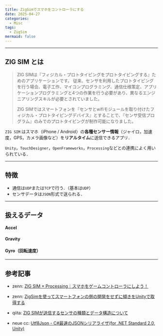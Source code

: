 ```yaml
---
title: ZigSimでスマホをコントローラにする
date: 2025-04-27
categories:
  - Misc
tags:
  - ZigSim
mermaid: false
---
```



---
## ZIG SIM とは

> ZIG SIMは『フィジカル・プロトタイピングをプロトタイピングする』ためのアプリケーションです。
従来、センサを利用したプロトタイピングを行う場合、電子工作、マイコンプログラミング、通信仕様策定、アプリケーションプログラミングと4つの作業を行う必要があり、異なるエンジニアリングスキルが必要とされていました。
>
> ZIG SIMではスマートフォンを『センサとwifiモジュールを取り付けたフィジカル・プロトタイピングデバイス』とすることで、『センサ受信プログラム』のみでのプロトタイピングが制作可能になりました。

`ZIG SIM` はスマホ（iPhone / Android）の**各種センサー情報**（ジャイロ，加速度，GPS，カメラ画像など）を**リアルタイム**に送信できるアプリ．

`Unity`，`TouchDesigner`，`OpenFrameworks`，`Processing`などとの連携によく用いられている．


---
## 特徴

- 通信は`UDP`または`TCP`で行う．（基本は`UDP`） 
- センサデータは`JSON`形式で送られる．



--- 
## 扱えるデータ


#### Accel



#### Gravity



#### Gyro（回転速度）


#### 


--- 
## 参考記事

- zenn: [ZIG SIM × Processing｜スマホをゲームコントローラにしよう！](https://zenn.dev/zawaworks/articles/2101be9cd7ba30)
- zenn: [ZigSimを使ってスマートフォンの側の開発をせずに傾きをUnityで取得する](https://zenn.dev/tkyko13/articles/267bce6fb26a93)
- qiita: [ZIG SIMが送信するセンサの種類とデータ構造について](https://qiita.com/ToyoshiMorioka/items/1fe858fa357c48080deb)

- neue cc: [Utf8Json - C#最速のJSONシリアライザ(for .NET Standard 2.0, Unity)](https://neue.cc/2017/09/29_559.html)

<!-- Link -->
[ZIG SIM ドキュメント]: https://1-10.github.io/zigsim/docs.html
